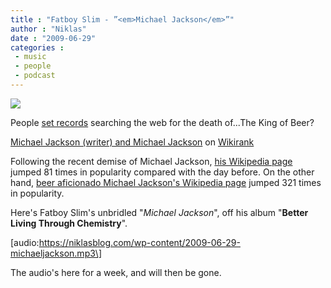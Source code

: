 ```yaml
---
title : "Fatboy Slim - ”<em>Michael Jackson</em>”"
author : "Niklas"
date : "2009-06-29"
categories : 
 - music
 - people
 - podcast
---
```


[![](http://farm3.static.flickr.com/2171/2178157820_d990a079e0.jpg)](http://flickr.com/photos/22437276@N02/2178157820 "fat boy slim.jpg")

People [set records](http://www.pocket-lint.com/news/news.phtml/25106/websites-down-due-to-michael-jackson-death.phtml) searching the web for the death of...The King of Beer?

[Michael Jackson (writer) and Michael Jackson](http://wikirank.com/en/Michael_Jackson_%28writer%29,Michael_Jackson?date=20090625) on [Wikirank](http://wikirank.com/)

<script type="text/javascript" src="http://e.wikirank.com/wr.js"></script>

Following the recent demise of Michael Jackson, [his Wikipedia page](http://en.wikipedia.org/wiki/Michael_Jackson) jumped 81 times in popularity compared with the day before. On the other hand, [beer aficionado Michael Jackson's Wikipedia page](http://en.wikipedia.org/wiki/Michael_Jackson_%28writer%29) jumped 321 times in popularity.

Here's Fatboy Slim's unbridled "_Michael Jackson_", off his album "**Better Living Through Chemistry**".

\[audio:https://niklasblog.com/wp-content/2009-06-29-michaeljackson.mp3\]

The audio's here for a week, and will then be gone.
